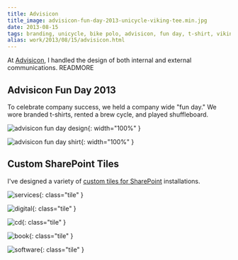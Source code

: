 ```yaml
---
title: Advisicon
title_image: advisicon-fun-day-2013-unicycle-viking-tee.min.jpg
date: 2013-08-15
tags: branding, unicycle, bike polo, advisicon, fun day, t-shirt, viking
alias: work/2013/08/15/advisicon.html
---
```


At [Advisicon](http://advisicon.com), I handled the design of both internal and 
external communications.
READMORE

## Advisicon Fun Day 2013

To celebrate company success, we held a company wide "fun day." We wore branded 
t-shirts, rented a brew cycle, and played shuffleboard.

![advisicon fun day design](/images/advisicon-fun-day-2013-unicycle-viking-lines.min.png){: width="100%" }

![advisicon fun day shirt](/images/advisicon-fun-day-2013-unicycle-viking-tee.min.jpg){: width="100%" }

## Custom SharePoint Tiles

I've designed a variety of [custom tiles for SharePoint][custom-tiles] installations.

<style>
.tile { background-color: #cc6666; margin-right: 10px; margin-bottom: 10px; float: left;}
</style>

![services](/images/services.png){: class="tile" }

![digital](/images/digital.png){: class="tile" }

![cd](/images/cd.png){: class="tile" }

![book](/images/book.png){: class="tile" }

![software](/images/software.png){: class="tile" }

[custom-tiles]: /blog/2014/06/04/make-your-own-custom-tiles-in-sharepoint-2013
